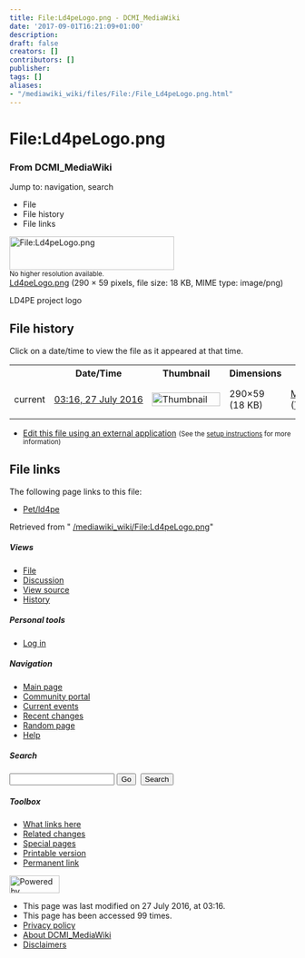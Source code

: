 ```yaml
---
title: File:Ld4peLogo.png - DCMI_MediaWiki
date: '2017-09-01T16:21:09+01:00'
description: 
draft: false
creators: []
contributors: []
publisher: 
tags: []
aliases:
- "/mediawiki_wiki/files/File:/File_Ld4peLogo.png.html"
---
```


<a id="top"></a>
# File:Ld4peLogo.png

### From DCMI\_MediaWiki

Jump to: navigation, search
<!-- start content -->
- File
- File history
- File links

 [<img alt="File:Ld4peLogo.png" src="/images/9/94/Ld4peLogo.png" width="290" height="59">](/mediawiki_wiki/files/Ld4peLogo.png)  
<small>No higher resolution available.</small>  
 [Ld4peLogo.png](/images/9/94/Ld4peLogo.png)‎ (290 × 59 pixels, file size: 18 KB, MIME type: image/png)

LD4PE project logo

<!-- 
NewPP limit report
Preprocessor node count: 1/1000000
Post-expand include size: 0/2097152 bytes
Template argument size: 0/2097152 bytes
Expensive parser function count: 0/100
-->
## File history

Click on a date/time to view the file as it appeared at that time.

<table class="wikitable filehistory">
  <tr>
    <td></td>
    <th>Date/Time</th>
    <th>Thumbnail</th>
    <th>Dimensions</th>
    <th>User</th>
    <th>Comment</th>
  </tr>
  <tr>
    <td>current</td>
    <td class="filehistory-selected" style="white-space: nowrap;"><a href="/mediawiki_wiki/files/Ld4peLogo.png">03:16, 27 July 2016</a></td>
    <td><a href="/images/9/94/Ld4peLogo.png"><img alt="Thumbnail for version as of 03:16, 27 July 2016" src="/images/9/94/Ld4peLogo.png" width="120" height="24"></a></td>
    <td>290×59 <span style="white-space: nowrap;">(18 KB)</span>
    </td>
    <td>
      <a href="/index.php?title=User:MikeCrandall&amp;action=edit&amp;redlink=1" class="new mw-userlink" title="User:MikeCrandall (page does not exist)">MikeCrandall</a> <span style="white-space: nowrap;"> <span class="mw-usertoollinks">(<a href="/index.php?title=User_talk:MikeCrandall&amp;action=edit&amp;redlink=1" class="new" title="User talk:MikeCrandall (page does not exist)">Talk</a> | <a href="/index.php/Special:Contributions/MikeCrandall" title="Special:Contributions/MikeCrandall">contribs</a>)</span></span>
    </td>
    <td> <span class="comment">(LD4PE project logo)</span>
    </td>
  </tr>
</table>

  

- [Edit this file using an external application](/index.php?title=File:Ld4peLogo.png&action=edit&externaledit=true&mode=file "File:Ld4peLogo.png") <small>(See the <a href="http://www.mediawiki.org/wiki/Manual:External_editors" class="external text" rel="nofollow">setup instructions</a> for more information)</small>

## File links

The following page links to this file:

- [Pet/ld4pe](/index.php/Pet/ld4pe "Pet/ld4pe")

Retrieved from " [/mediawiki_wiki/File:Ld4peLogo.png](/mediawiki_wiki/files/File:/File:Ld4peLogo.png.html)"

<!-- end content -->

##### Views

- [File](/mediawiki_wiki/files/File:/File:Ld4peLogo.png.html)
- [Discussion](/index.php?title=File_talk:Ld4peLogo.png&action=edit&redlink=1 "Discussion about the content page [t]")
- [View source](/index.php?title=File:Ld4peLogo.png&action=edit "This page is protected.
You can view its source [e]")
- [History](/index.php?title=File:Ld4peLogo.png&action=history "Past revisions of this page [h]")

##### Personal tools

- [Log in](/index.php?title=Special:UserLogin&returnto=File:Ld4peLogo.png "You are encouraged to log in; however, it is not mandatory [o]")

<script type="text/javascript"> if (window.isMSIE55) fixalpha(); </script>

##### Navigation

- [Main page](/index.php/Main_Page "Visit the main page [z]")
- [Community portal](/index.php/DCMI_MediaWiki:Community_portal "About the project, what you can do, where to find things")
- [Current events](/index.php/DCMI_MediaWiki:Current_events "Find background information on current events")
- [Recent changes](/index.php/Special:RecentChanges "The list of recent changes in the wiki [r]")
- [Random page](/index.php/Special:Random "Load a random page [x]")
- [Help](/index.php/Help:Contents "The place to find out")

##### <label for="searchInput">Search</label>

<form action="/index.php" id="searchform">
				<input type="hidden" name="title" value="Special:Search">
				<input id="searchInput" title="Search DCMI_MediaWiki" accesskey="f" type="search" name="search">
				<input type="submit" name="go" class="searchButton" id="searchGoButton" value="Go" title="Go to a page with this exact name if exists"> 
				<input type="submit" name="fulltext" class="searchButton" id="mw-searchButton" value="Search" title="Search the pages for this text">
			</form>

##### Toolbox

- [What links here](/index.php/Special:WhatLinksHere/File:Ld4peLogo.png "List of all wiki pages that link here [j]")
- [Related changes](/index.php/Special:RecentChangesLinked/File:Ld4peLogo.png "Recent changes in pages linked from this page [k]")
- [Special pages](/index.php/Special:SpecialPages "List of all special pages [q]")
- [Printable version](/index.php?title=File:Ld4peLogo.png&printable=yes "Printable version of this page [p]")
- [Permanent link](/index.php?title=File:Ld4peLogo.png&oldid=10056 "Permanent link to this revision of the page")

<!-- end of the left (by default at least) column -->

 [<img src="/skins/common/images/poweredby_mediawiki_88x31.png" height="31" width="88" alt="Powered by MediaWiki">](http://www.mediawiki.org/)

- This page was last modified on 27 July 2016, at 03:16.
- This page has been accessed 99 times.
- [Privacy policy](/index.php/DCMI_MediaWiki:Privacy_policy "DCMI MediaWiki:Privacy policy")
- [About DCMI\_MediaWiki](/index.php/DCMI_MediaWiki:About "DCMI MediaWiki:About")
- [Disclaimers](/index.php/DCMI_MediaWiki:General_disclaimer "DCMI MediaWiki:General disclaimer")

<script>if (window.runOnloadHook) runOnloadHook();</script><!-- Served in 0.555 secs. -->
